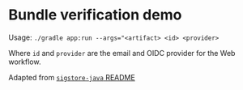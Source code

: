 # Bundle verification demo

Usage:
`./gradle app:run --args="<artifact> <id> <provider>`

Where `id` and `provider` are the email and OIDC provider for the Web workflow.

Adapted from [`sigstore-java` README](https://github.com/sigstore/sigstore-java#keylesssignature-from-bundle)